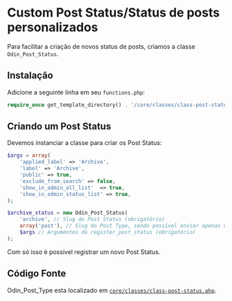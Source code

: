# Custom Post Status/Status de posts personalizados

Para facilitar a criação de novos status de posts, criamos a classe `Odin_Post_Status`.

## Instalação

Adicione a seguinte linha em seu `functions.php`:

```php
require_once get_template_directory() . '/core/classes/class-post-status.php';
```

## Criando um Post Status

Devemos instanciar a classe para criar os Post Status:

```php
$args = array(
    'applied_label' => 'Archive',
    'label' => 'Archive',
    'public' => true,
    'exclude_from_search' => false,
    'show_in_admin_all_list'  => true,
    'show_in_admin_status_list' => true,
);

$archive_status = new Odin_Post_Status(
    'archive', // Slug do Post Status (obrigatório)
    array('post'), // Slug do Post Type, sendo possível enviar apenas um valor ou um array com vários (obrigatório)
    $args // Argumentos do register_post_status (obrigatório)
);
```

Com só isso é possível registrar um novo Post Status.

## Código Fonte

Odin_Post_Type esta localizado em [`core/classes/class-post-status.php`](https://github.com/wpbrasil/odin/blob/master/core/classes/class-post-status.php).
